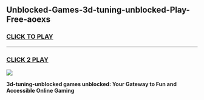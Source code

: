 
## Unblocked-Games-3d-tuning-unblocked-Play-Free-aoexs
<h3>
<a href="https://premium76.site?title=3d-tuning-unblocked&ref=18A1">CLICK TO PLAY</a></h3>
<hr>

<h3>
<a href="https://premium76.site?title=3d-tuning-unblocked&ref=18A1">CLICK 2 PLAY</a>
  
</h3>

<a href="https://premium76.site?title=3d-tuning-unblocked&ref=18A1"><img src="https://clearcache.store/games.png"></a>


**3d-tuning-unblocked games unblocked: Your Gateway to Fun and Accessible Online Gaming**
